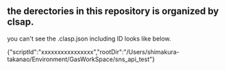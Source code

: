 ## the derectories in this repository is organized by clsap.

you can't see the .clasp.json including ID looks like below.

{"scriptId":"xxxxxxxxxxxxxxxx","rootDir":"/Users/shimakura-takanao/Environment/GasWorkSpace/sns_api_test"}

